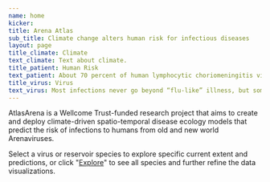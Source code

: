 ```yaml
---
name: home
kicker:
title: Arena Atlas
sub_title: Climate change alters human risk for infectious diseases
layout: page
title_climate: Climate
text_climate: Text about climate.
title_patient: Human Risk
text_patient: About 70 percent of human lymphocytic choriomeningitis virus infections are asymptomatic or so mild that they cannot be distinguished from common respiratory or gastrointestinal illnesses.
title_virus: Virus
text_virus: Most infections never go beyond “flu-like” illness, but sometimes these symptoms herald the onset of neurologic diseases or hemorrhagic fevers of varying severity.
---
```


AtlasArena is a Wellcome Trust-funded research project that aims to create and deploy climate-driven spatio-temporal disease ecology models that predict the risk of infections to humans from old and new world Arenaviruses.

Select a virus or reservoir species to explore specific current extent and predictions, or click "[Explore](/explore)" to see all species and further refine the data visualizations.
